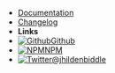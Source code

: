 - [Documentation](/)
- [Changelog](changelog)
- **Links**
- [![Github](https://icongram.jgog.in/simple/github.svg?color=808080&size=16)Github](https://github.com/jhildenbiddle/nth-grid)
- [![NPM](https://icongram.jgog.in/simple/npm.svg?colored&size=16)NPM](https://www.npmjs.com/package/nth-grid)
- [![Twitter](https://icongram.jgog.in/simple/twitter.svg?colored&size=16)@jhildenbiddle](http://twitter.com/jhildenbiddle)
